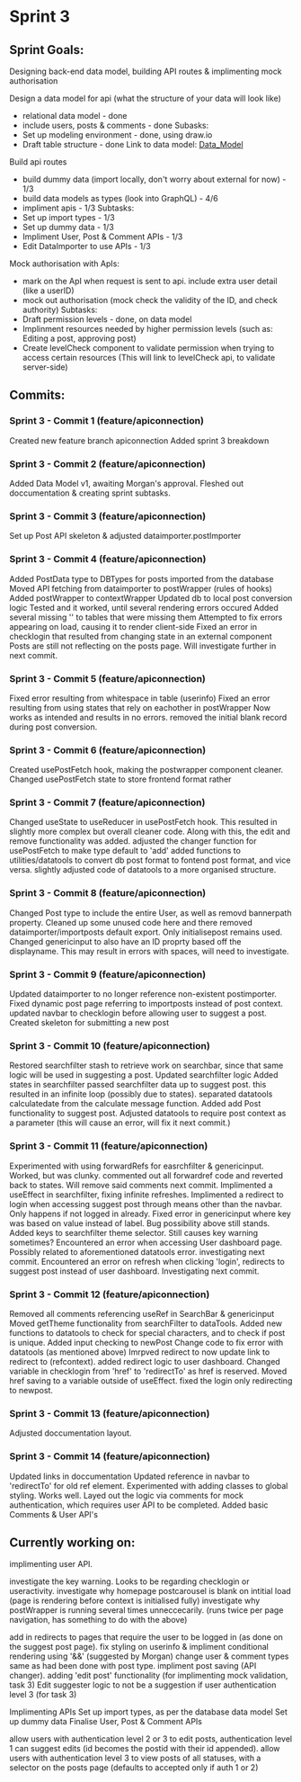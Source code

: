 # Sprint 3
## Sprint Goals: 
Designing back-end data model, building API routes & implimenting mock authorisation


Design a data model for api (what the structure of your data will look like)
 - relational data model - done
 - include users, posts & comments - done
Subasks:
- Set up modeling environment - done, using draw.io
- Draft table structure - done
Link to data model: <a href="/Data_Model-Austin_Practice_Blog.png"> Data_Model </a>


Build api routes
 - build dummy data (import locally, don't worry about external for now) - 1/3
 - build data models as types (look into GraphQL)  - 4/6
 - impliment apis - 1/3
Subtasks: 
- Set up import types - 1/3
- Set up dummy data - 1/3
- Impliment User, Post & Comment APIs - 1/3
- Edit DataImporter to use APIs - 1/3


Mock authorisation with ApIs: 
- mark on the ApI when request is sent to api. include extra user detail (like a userID)
- mock out authorisation (mock check the validity of the ID, and check authority)
Subtasks: 
- Draft permission levels - done, on data model
- Implinment resources needed by higher permission levels (such as: Editing a post, approving post)
- Create levelCheck component to validate permission when trying to access certain resources
  (This will link to levelCheck api, to validate server-side)


## Commits: 

### Sprint 3 - Commit 1 (feature/apiconnection)
Created new feature branch apiconnection
Added sprint 3 breakdown

### Sprint 3 - Commit 2 (feature/apiconnection)
Added Data Model v1, awaiting Morgan's approval. 
Fleshed out doccumentation & creating sprint subtasks. 

### Sprint 3 - Commit 3 (feature/apiconnection)
Set up Post API skeleton & adjusted dataimporter.postImporter

### Sprint 3 - Commit 4 (feature/apiconnection)
Added PostData type to DBTypes for posts imported from the database
Moved API fetching from dataimporter to postWrapper (rules of hooks)
Added postWrapper to contextWrapper
Updated db to local post conversion logic
Tested and it worked, until several rendering errors occured 
Added several missing '<tbody></tbody>' to tables that were missing them
Attempted to fix errors appearing on load, causing it to render client-side
Fixed an error in checklogin that resulted from changing state in an external component
Posts are still not reflecting on the posts page. Will investigate further in next commit. 

### Sprint 3 - Commit 5 (feature/apiconnection)
Fixed error resulting from whitespace in table (userinfo)
Fixed an error resulting from using states that rely on eachother in postWrapper
Now works as intended and results in no errors. 
removed the initial blank record during post conversion. 

### Sprint 3 - Commit 6 (feature/apiconnection)
Created usePostFetch hook, making the postwrapper component cleaner.
Changed usePostFetch state to store frontend format rather

### Sprint 3 - Commit 7 (feature/apiconnection)
<!-- Experimented with use useReducer in usePostFetch. slight adjustments to useState proved to be easier and better suited. 
updated changer in usepostfetch to allow editing & removing posts. Defaults to add if not specified. -->
Changed useState to useReducer in usePostFetch hook. This resulted in slightly more complex but overall cleaner code. 
Along with this, the edit and remove functionality was added. 
adjusted the changer function for usePostFetch to make type default to 'add'
added functions to utilities/datatools to convert db post format to fontend post format, and vice versa.
slightly adjusted code of datatools to a more organised structure. 

### Sprint 3 - Commit 8 (feature/apiconnection)
Changed Post type to include the entire User, as well as removd bannerpath property. 
Cleaned up some unused code here and there
removed dataimporter/importposts default export. Only initialisepost remains used. 
Changed genericinput to also have an ID proprty based off the displayname. This may result in errors with spaces, will need to investigate. 

### Sprint 3 - Commit 9 (feature/apiconnection)
Updated dataimporter to no longer reference non-existent postimporter. 
Fixed dynamic post page referring to importposts instead of post context. 
updated navbar to checklogin before allowing user to suggest a post. 
Created skeleton for submitting a new post

### Sprint 3 - Commit 10 (feature/apiconnection)
Restored searchfilter stash to retrieve work on searchbar, since that same logic will be used in suggesting a post. 
Updated searchfilter logic
Added states in searchfilter
passed searchfilter data up to suggest post. this resulted in an infinite loop (possibly due to states). 
separated datatools calculatedate from the calculate message function. 
Added add Post functionality to suggest post. 
Adjusted datatools to require post context as a parameter (this will cause an error, will fix it next commit.)

### Sprint 3 - Commit 11 (feature/apiconnection)
Experimented with using forwardRefs for easrchfilter & genericinput. Worked, but was clunky. 
commented out all forwardref code and reverted back to states. Will remove said comments next commit. 
Implimented a useEffect in searchfilter, fixing infinite refreshes. 
Implimented a redirect to login when accessing suggest post through means other than the navbar. Only happens if not logged in already. 
Fixed error in genericinput where key was based on value instead of label. Bug possibility above still stands. 
Added keys to searchfilter theme selector. Still causes key warning sometimes? 
Encountered an error when accessing User dashboard page. Possibly related to aforementioned datatools error. investigating next commit. 
Encountered an error on refresh when clicking 'login', redirects to suggest post instead of user dashboard. Investigating next commit. 

### Sprint 3 - Commit 12 (feature/apiconnection)
Removed all comments referencing useRef in SearchBar & genericinput
Moved getTheme functionality from searchFilter to dataTools. 
Added new functions to datatools to check for special characters, and to check if post is unique. 
Added input checking to newPost
Change code to fix error with datatools (as mentioned above)
Imrpved redirect to now update link to redirect to (refcontext). 
added redirect logic to user dashboard. 
Changed variable in checklogin from 'href' to 'redirectTo' as href is reserved. 
Moved href saving to a variable outside of useEffect. 
fixed the login only redirecting to newpost.

### Sprint 3 - Commit 13 (feature/apiconnection)
Adjusted doccumentation layout.

### Sprint 3 - Commit 14 (feature/apiconnection)
Updated links in doccumentation
Updated reference in navbar to 'redirectTo' for old ref element. 
Experimented with adding classes to global styling. Works well. 
Layed out the logic via comments for mock authentication, which requires user API to be completed. 
Added basic Comments & User API's


## Currently working on: 
implimenting user API. 

investigate the key warning. Looks to be regarding checklogin or useractivity.
investigate why homepage postcarousel is blank on intitial load (page is rendering before context is initialised fully)
investigate why postWrapper is running several times unneccecarily. (runs twice per page navigation, has something to do with the above)

add in redirects to pages that require the user to be logged in (as done on the suggest post page). 
fix styling on userinfo & impliment conditional rendering using '&&' (suggested by Morgan)
change user & comment types same as had been done with post type. 
impliment post saving (API changer).
adding 'edit post' functionality (for implimenting mock validation, task 3)
Edit suggester logic to not be a suggestion if user authentication level 3 (for task 3)

Implimenting APIs
Set up import types, as per the database data model
Set up dummy data
Finalise User, Post & Comment APIs

allow users with authentication level 2 or 3 to edit posts, authentication level 1 can suggest edits (id becomes the postid with their id appended).
allow users with authentication level 3 to view posts of all statuses, with a selector on the posts page (defaults to accepted only if auth 1 or 2)

